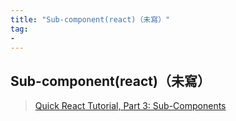 ```yaml
---
title: "Sub-component(react)（未寫）"
tag: 
- 
---
```


##  Sub-component(react)（未寫）
>[Quick React Tutorial, Part 3: Sub-Components](https://www.youtube.com/watch?v=VwLQvblYn_s)